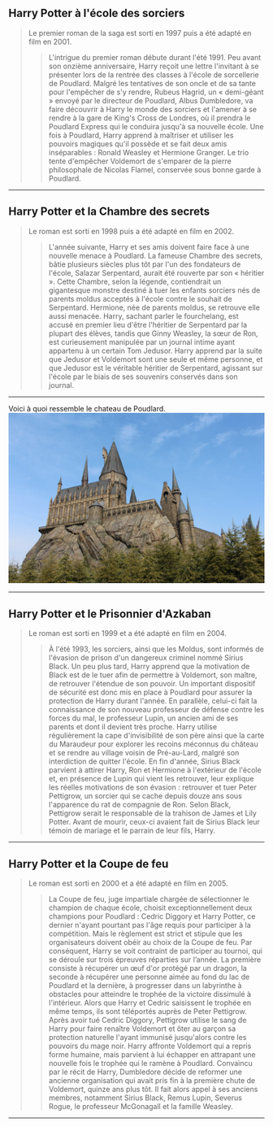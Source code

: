 ## Harry Potter à l'école des sorciers
> 
> Le premier roman de la saga est sorti en 1997 puis a été adapté en film en 2001.
> > L'intrigue du premier roman débute durant l'été 1991. Peu avant son onzième anniversaire, Harry reçoit une lettre l'invitant à se présenter lors de la rentrée des classes à l'école de sorcellerie de Poudlard. Malgré les tentatives de son oncle et de sa tante pour l'empêcher de s'y rendre, Rubeus Hagrid, un « demi-géant » envoyé par le directeur de Poudlard, Albus Dumbledore, va faire découvrir à Harry le monde des sorciers et l'amener à se rendre à la gare de King's Cross de Londres, où il prendra le Poudlard Express qui le conduira jusqu'à sa nouvelle école. Une fois à Poudlard, Harry apprend à maîtriser et utiliser les pouvoirs magiques qu'il possède et se fait deux amis inséparables : Ronald Weasley et Hermione Granger. Le trio tente d'empêcher Voldemort de s'emparer de la pierre philosophale de Nicolas Flamel, conservée sous bonne garde à Poudlard. 
>
* * * 
> 
## Harry Potter et la Chambre des secrets
>
> Le roman est sorti en 1998 puis a été adapté en film en 2002.
>> L'année suivante, Harry et ses amis doivent faire face à une nouvelle menace à Poudlard. La fameuse Chambre des secrets, bâtie plusieurs siècles plus tôt par l'un des fondateurs de l'école, Salazar Serpentard, aurait été rouverte par son « héritier ». Cette Chambre, selon la légende, contiendrait un gigantesque monstre destiné à tuer les enfants sorciers nés de parents moldus acceptés à l'école contre le souhait de Serpentard. Hermione, née de parents moldus, se retrouve elle aussi menacée. Harry, sachant parler le fourchelang, est accusé en premier lieu d'être l'héritier de Serpentard par la plupart des élèves, tandis que Ginny Weasley, la sœur de Ron, est curieusement manipulée par un journal intime ayant appartenu à un certain Tom Jedusor. Harry apprend par la suite que Jedusor et Voldemort sont une seule et même personne, et que Jedusor est le véritable héritier de Serpentard, agissant sur l'école par le biais de ses souvenirs conservés dans son journal.
>
* * * 
>
Voici à quoi ressemble le chateau de Poudlard. ![Poudlard](https://github.com/ChloeBED/Harry-Potter/blob/main/castle-1176423_1280.png)
>
>
* * * 
>
## Harry Potter et le Prisonnier d'Azkaban
>
> Le roman est sorti en 1999 et a été adapté en film en 2004.
>> À l'été 1993, les sorciers, ainsi que les Moldus, sont informés de l'évasion de prison d'un dangereux criminel nommé Sirius Black. Un peu plus tard, Harry apprend que la motivation de Black est de le tuer afin de permettre à Voldemort, son maître, de retrouver l'étendue de son pouvoir. Un important dispositif de sécurité est donc mis en place à Poudlard pour assurer la protection de Harry durant l'année. En parallèle, celui-ci fait la connaissance de son nouveau professeur de défense contre les forces du mal, le professeur Lupin, un ancien ami de ses parents et dont il devient très proche. Harry utilise régulièrement la cape d'invisibilité de son père ainsi que la carte du Maraudeur pour explorer les recoins méconnus du château et se rendre au village voisin de Pré-au-Lard, malgré son interdiction de quitter l'école. En fin d'année, Sirius Black parvient à attirer Harry, Ron et Hermione à l'extérieur de l'école et, en présence de Lupin qui vient les retrouver, leur explique les réelles motivations de son évasion : retrouver et tuer Peter Pettigrow, un sorcier qui se cache depuis douze ans sous l'apparence du rat de compagnie de Ron. Selon Black, Pettigrow serait le responsable de la trahison de James et Lily Potter. Avant de mourir, ceux-ci avaient fait de Sirius Black leur témoin de mariage et le parrain de leur fils, Harry.
>
* * * 
>
## Harry Potter et la Coupe de feu
>
> Le roman est sorti en 2000 et a été adapté en film en 2005.
>> La Coupe de feu, juge impartiale chargée de sélectionner le champion de chaque école, choisit exceptionnellement deux champions pour Poudlard : Cedric Diggory et Harry Potter, ce dernier n'ayant pourtant pas l'âge requis pour participer à la compétition. Mais le règlement est strict et stipule que les organisateurs doivent obéir au choix de la Coupe de feu. Par conséquent, Harry se voit contraint de participer au tournoi, qui se déroule sur trois épreuves réparties sur l’année. La première consiste à récupérer un œuf d'or protégé par un dragon, la seconde à récupérer une personne aimée au fond du lac de Poudlard et la dernière, à progresser dans un labyrinthe à obstacles pour atteindre le trophée de la victoire dissimulé à l'intérieur. Alors que Harry et Cedric saisissent le trophée en même temps, ils sont téléportés auprès de Peter Pettigrow. Après avoir tué Cedric Diggory, Pettigrow utilise le sang de Harry pour faire renaître Voldemort et ôter au garçon sa protection naturelle l'ayant immunisé jusqu'alors contre les pouvoirs du mage noir. Harry affronte Voldemort qui a repris forme humaine, mais parvient à lui échapper en attrapant une nouvelle fois le trophée qui le ramène à Poudlard. Convaincu par le récit de Harry, Dumbledore décide de reformer une ancienne organisation qui avait pris fin à la première chute de Voldemort, quinze ans plus tôt. Il fait alors appel à ses anciens membres, notamment Sirius Black, Remus Lupin, Severus Rogue, le professeur McGonagall et la famille Weasley.
>
* * * 
>


